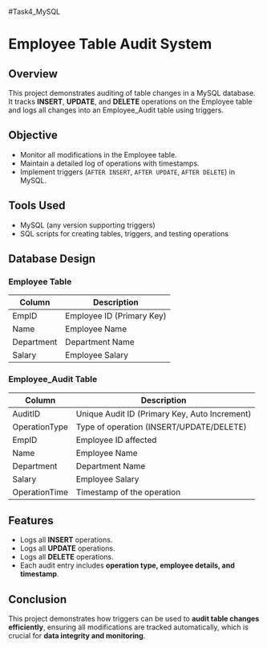 #Task4_MySQL
# Employee Table Audit System

## Overview
This project demonstrates auditing of table changes in a MySQL database.  
It tracks **INSERT**, **UPDATE**, and **DELETE** operations on the Employee table and logs all changes into an Employee_Audit table using triggers.  

## Objective
- Monitor all modifications in the Employee table.  
- Maintain a detailed log of operations with timestamps.  
- Implement triggers (`AFTER INSERT`, `AFTER UPDATE`, `AFTER DELETE`) in MySQL.  

## Tools Used
- MySQL (any version supporting triggers)  
- SQL scripts for creating tables, triggers, and testing operations  

## Database Design

### Employee Table
| Column      | Description                       |
|------------|-----------------------------------|
| EmpID      | Employee ID (Primary Key)         |
| Name       | Employee Name                     |
| Department | Department Name                   |
| Salary     | Employee Salary                   |

### Employee_Audit Table
| Column         | Description                                 |
|----------------|---------------------------------------------|
| AuditID        | Unique Audit ID (Primary Key, Auto Increment) |
| OperationType  | Type of operation (INSERT/UPDATE/DELETE)   |
| EmpID          | Employee ID affected                        |
| Name           | Employee Name                               |
| Department     | Department Name                             |
| Salary         | Employee Salary                             |
| OperationTime  | Timestamp of the operation                  |

## Features
- Logs all **INSERT** operations.  
- Logs all **UPDATE** operations.  
- Logs all **DELETE** operations.  
- Each audit entry includes **operation type, employee details, and timestamp**.  


## Conclusion
This project demonstrates how triggers can be used to **audit table changes efficiently**, ensuring all modifications are tracked automatically, which is crucial for **data integrity and monitoring**.
